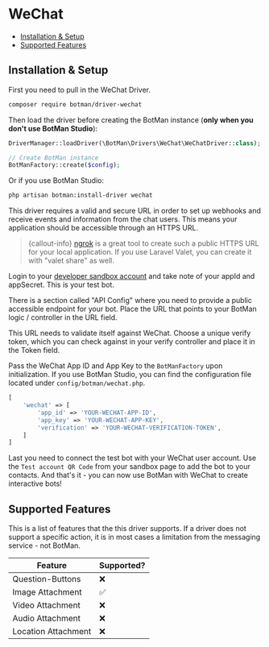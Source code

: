 # WeChat

- [Installation & Setup](#installation-setup)
- [Supported Features](#supported-features)

<a id="installation-setup"></a>
## Installation & Setup

First you need to pull in the WeChat Driver.

```sh
composer require botman/driver-wechat
```

Then load the driver before creating the BotMan instance (**only when you don't use BotMan Studio**):

```php
DriverManager::loadDriver(\BotMan\Drivers\WeChat\WeChatDriver::class);

// Create BotMan instance
BotManFactory::create($config);
```

Or if you use BotMan Studio:

```sh
php artisan botman:install-driver wechat
```

This driver requires a valid and secure URL in order to set up webhooks and receive events and information from the chat users. This means your application should be accessible through an HTTPS URL.

> {callout-info} [ngrok](https://ngrok.com/) is a great tool to create such a public HTTPS URL for your local application. If you use Laravel Valet, you can create it with "valet share" as well.

Login to your [developer sandbox account](http://admin.wechat.com/debug/cgi-bin/sandbox?t=sandbox/login) and take note of your appId and appSecret. This is your test bot.

There is a section called "API Config" where you need to provide a public accessible endpoint for your bot.
Place the URL that points to your BotMan logic / controller in the URL field.

This URL needs to validate itself against WeChat. Choose a unique
verify token, which you can check against in your verify controller and place it in the Token field.

Pass the WeChat App ID and App Key to the `BotManFactory` upon initialization. If you use BotMan Studio, you can find the configuration file located under `config/botman/wechat.php`.

```php
[
    'wechat' => [
    	'app_id' => 'YOUR-WECHAT-APP-ID',
    	'app_key' => 'YOUR-WECHAT-APP-KEY',
		'verification' => 'YOUR-WECHAT-VERIFICATION-TOKEN',
    ]
]
```

Last you need to connect the test bot with your WeChat user account. Use the `Test account QR Code` from your sandbox page to add the bot to your contacts. And that's it - you can now use BotMan with WeChat to create interactive bots!


<a id="supported-features"></a>
## Supported Features
This is a list of features that the this driver supports.
If a driver does not support a specific action, it is in most cases a limitation from the messaging service - not BotMan.

<table class="table">
<thead>
    <tr>
        <th>Feature</th>
        <th>Supported?</th>
    </tr>
</thead>
<tbody>
    <tr>
        <td>Question-Buttons</td>
        <td>❌</td>
    </tr>
    <tr>
        <td>Image Attachment</td>
        <td>✅</td>
    </tr>
    <tr>
        <td>Video Attachment</td>
        <td>❌</td>
    </tr>
    <tr>
        <td>Audio Attachment</td>
        <td>❌</td>
    </tr>
    <tr>
        <td>Location Attachment</td>
        <td>❌</td>
    </tr>
</tbody>
</table>